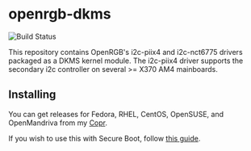 # openrgb-dkms
![Build Status](https://copr.fedorainfracloud.org/coprs/kylegospo/openrgb-dkms/package/openrgb-dkms/status_image/last_build.png?)

This repository contains OpenRGB's i2c-piix4 and i2c-nct6775 drivers packaged as a DKMS kernel module. The i2c-piix4 driver supports the secondary i2c controller on several >= X370 AM4 mainboards.

## Installing

You can get releases for Fedora, RHEL, CentOS, OpenSUSE, and OpenMandriva from my [Copr](https://copr.fedorainfracloud.org/coprs/kylegospo/openrgb-dkms/).

If you wish to use this with Secure Boot, follow [this guide](https://gist.github.com/KyleGospo/9adbe078d1d7f160ae43c091df98f773).